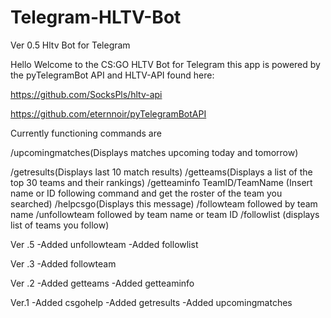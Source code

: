 # Telegram-HLTV-Bot
Ver 0.5 Hltv Bot for Telegram


Hello Welcome to the CS:GO HLTV Bot for Telegram this app
is powered by the pyTelegramBot API and HLTV-API found here:

https://github.com/SocksPls/hltv-api

https://github.com/eternnoir/pyTelegramBotAPI
                             
Currently functioning commands are

/upcomingmatches(Displays matches upcoming today and tomorrow)

/getresults(Displays last 10 match results)
/getteams(Displays a list of the top 30 teams and their rankings)
/getteaminfo TeamID/TeamName  (Insert name or ID following command and get the roster of the team you searched)
/helpcsgo(Displays this message)
/followteam followed by team name
/unfollowteam followed by team name or team ID
/followlist (displays list of teams you follow)


Ver .5
-Added unfollowteam
-Added followlist

Ver .3
-Added followteam 
                           
Ver .2 
-Added getteams
-Added getteaminfo

Ver.1
-Added csgohelp
-Added getresults
-Added upcomingmatches
